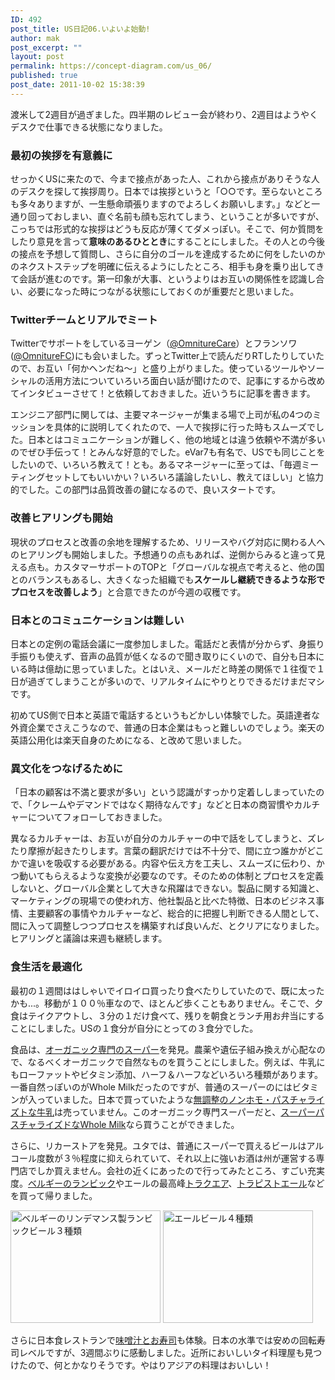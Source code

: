 ```yaml
---
ID: 492
post_title: US日記06.いよいよ始動!
author: mak
post_excerpt: ""
layout: post
permalink: https://concept-diagram.com/us_06/
published: true
post_date: 2011-10-02 15:38:39
---
```

渡米して2週目が過ぎました。四半期のレビュー会が終わり、2週目はようやくデスクで仕事できる状態になりました。
<h3>最初の挨拶を有意義に</h3>
せっかくUSに来たので、今まで接点があった人、これから接点がありそうな人のデスクを探して挨拶周り。日本では挨拶というと「○○です。至らないところも多々ありますが、一生懸命頑張りますのでよろしくお願いします。」などと一通り回っておしまい、直ぐ名前も顔も忘れてしまう、ということが多いですが、こっちでは形式的な挨拶はどうも反応が薄くてダメっぽい。そこで、何か質問をしたり意見を言って<strong>意味のあるひととき</strong>にすることにしました。その人との今後の接点を予想して質問し、さらに自分のゴールを達成するために何をしたいのかのネクストステップを明確に伝えるようにしたところ、相手も身を乗り出してきて会話が進むのです。第一印象が大事、というよりはお互いの関係性を認識し合い、必要になった時につながる状態にしておくのが重要だと思いました。
<h3>Twitterチームとリアルでミート</h3>
Twitterでサポートをしているヨーゲン（<a href="http://twitter.com/#!/OmnitureCare">@OmnitureCare</a>）とフランソワ(<a href="http://twitter.com/#!/OmnitureFC">@OmnitureFC</a>)にも会いました。ずっとTwitter上で読んだりRTしたりしていたので、お互い「何かヘンだね～」と盛り上がりました。使っているツールやソーシャルの活用方法についていろいろ面白い話が聞けたので、記事にするから改めてインタビューさせて！と依頼しておきました。近いうちに記事を書きます。

エンジニア部門に関しては、主要マネージャーが集まる場で上司が私の4つのミッションを具体的に説明してくれたので、一人で挨拶に行った時もスムーズでした。日本とはコミュニケーションが難しく、他の地域とは違う依頼や不満が多いのでぜひ手伝って！とみんな好意的でした。eVar7も有名で、USでも同じことをしたいので、いろいろ教えて！とも。あるマネージャーに至っては、「毎週ミーティングセットしてもいいかい？いろいろ議論したいし、教えてほしい」と協力的でした。この部門は品質改善の鍵になるので、良いスタートです。
<h3>改善ヒアリングも開始</h3>
現状のプロセスと改善の余地を理解するため、リリースやバグ対応に関わる人へのヒアリングも開始しました。予想通りの点もあれば、逆側からみると違って見える点も。カスタマーサポートのTOPと「グローバルな視点で考えると、他の国とのバランスもあるし、大きくなった組織でも<strong>スケールし継続できるような形でプロセスを改善しよう</strong>」と合意できたのが今週の収穫です。
<h3>日本とのコミュニケーションは難しい</h3>
日本との定例の電話会議に一度参加しました。電話だと表情が分からず、身振り手振りも使えず、音声の品質が低くなるので聞き取りにくいので、自分も日本にいる時は億劫に思っていました。とはいえ、メールだと時差の関係で１往復で１日が過ぎてしまうことが多いので、リアルタイムにやりとりできるだけまだマシです。

初めてUS側で日本と英語で電話するというもどかしい体験でした。英語達者な外資企業でさえこうなので、普通の日本企業はもっと難しいのでしょう。楽天の英語公用化は楽天自身のためになる、と改めて思いました。
<h3>異文化をつなげるために</h3>
「日本の顧客は不満と要求が多い」という認識がすっかり定着ししまっていたので、「クレームやデマンドではなく期待なんです」などと日本の商習慣やカルチャーについてフォローしておきました。

異なるカルチャーは、お互いが自分のカルチャーの中で話をしてしまうと、ズレたり摩擦が起きたりします。言葉の翻訳だけでは不十分で、間に立つ誰かがどこかで違いを吸収する必要がある。内容や伝え方を工夫し、スムーズに伝わり、かつ動いてもらえるような変換が必要なのです。そのための体制とプロセスを定義しないと、グローバル企業として大きな飛躍はできない。製品に関する知識と、マーケティングの現場での使われ方、他社製品と比べた特徴、日本のビジネス事情、主要顧客の事情やカルチャーなど、総合的に把握し判断できる人間として、間に入って調整しつつプロセスを構築すれば良いんだ、とクリアになりました。ヒアリングと議論は来週も継続します。
<h3>食生活を最適化</h3>
最初の１週間ははしゃいでイロイロ買ったり食べたりしていたので、既に太ったかも...。移動が１００％車なので、ほとんど歩くこともありません。そこで、夕食はテイクアウトし、３分の１だけ食べて、残りを朝食とランチ用お弁当にすることにしました。USの１食分が自分にとっての３食分でした。

食品は、<a href="http://www.goodearthnaturalfoods.com/">オーガニック専門のスーパー</a>を発見。農薬や遺伝子組み換えが心配なので、なるべくオーガニックで自然なものを買うことにしました。例えば、牛乳にもローファットやビタミン添加、ハーフ＆ハーフなどいろいろ種類があります。一番自然っぽいのがWhole Milkだったのですが、普通のスーパーのにはビタミンが入っていました。日本で買っていたような<a href="http://www.milk.or.jp/belief/pasteurizedmilk.html">無調整のノンホモ・パスチャライズトな牛乳</a>は売っていません。このオーガニック専門スーパーだと、<a href="mailto:http://www.flickr.com/photos/27261559@N06/6202850450/in/photostream">スーパーパスチャライズドなWhole Milk</a>なら買うことができました。

さらに、リカーストアを発見。ユタでは、普通にスーパーで買えるビールはアルコール度数が３％程度に抑えられていて、それ以上に強いお酒は州が運営する専門店でしか買えません。会社の近くにあったので行ってみたところ、すごい充実度。<a href="mailto:http://www.flickr.com/photos/27261559@N06/6199951304/in/set-72157627583665943">ベルギーのランビック</a>やエールの最高峰<a href="mailto:http://www.flickr.com/photos/27261559@N06/6199438239/in/set-72157627583665943/">トラクエア</a>、<a href="mailto:http://www.flickr.com/photos/27261559@N06/6199438387/in/set-72157627583665943/">トラピストエール</a>などを買って帰りました。

<a title="ベルギーのリンデマンス製ランビックビール３種類 by mak00s, on Flickr" href="http://www.flickr.com/photos/27261559@N06/6199951304/"><img src="http://farm7.static.flickr.com/6154/6199951304_e71dd05f00_m.jpg" alt="ベルギーのリンデマンス製ランビックビール３種類" width="240" height="180" /></a> <a title="エールビール４種類 by mak00s, on Flickr" href="http://www.flickr.com/photos/27261559@N06/6199438239/"><img src="http://farm7.static.flickr.com/6162/6199438239_92944babb6_m.jpg" alt="エールビール４種類" width="240" height="180" /></a>

さらに日本食レストランで<a href="mailto:http://www.flickr.com/photos/27261559@N06/6201927897/in/set-72157627583665943/">味噌汁とお寿司</a>も体験。日本の水準では安めの回転寿司レベルですが、3週間ぶりに感動しました。近所においしいタイ料理屋も見つけたので、何とかなりそうです。やはりアジアの料理はおいしい！